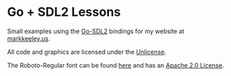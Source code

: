 # Go + SDL2 Lessons
Small examples using the [Go-SDL2](https://github.com/veandco/go-sdl2/) bindings for my website at [markkeeley.us](https://markkeeley.us).

All code and graphics are licensed under the [Unlicense](http://unlicense.org/).

The Roboto-Regular font can be found [here](https://fonts.google.com/specimen/Roboto) and has an [Apache 2.0 License](http://www.apache.org/licenses/LICENSE-2.0).
